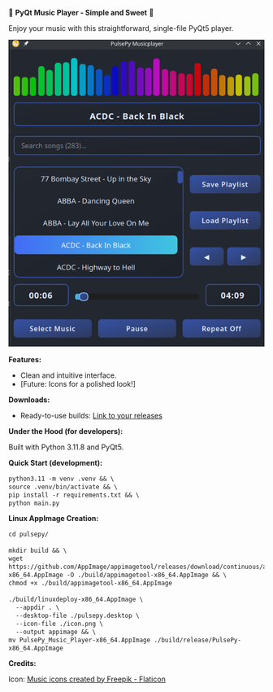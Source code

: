 🎵 **PyQt Music Player - Simple and Sweet** 🎵

Enjoy your music with this straightforward, single-file PyQt5 player.

![Alt Text](./preview.png)


**Features:**

* Clean and intuitive interface.
* [Future: Icons for a polished look!]

**Downloads:**

* Ready-to-use builds: [Link to your releases](https://github.com/Program-Adam/Pulsepy/releases/tag/v1.0.0)

**Under the Hood (for developers):**

Built with Python 3.11.8 and PyQt5.

**Quick Start (development):**

    python3.11 -m venv .venv && \
    source .venv/bin/activate && \
    pip install -r requirements.txt && \
    python main.py

**Linux AppImage Creation:**

    cd pulsepy/

    mkdir build && \
    wget https://github.com/AppImage/appimagetool/releases/download/continuous/appimagetool-x86_64.AppImage -O ./build/appimagetool-x86_64.AppImage && \
    chmod +x ./build/appimagetool-x86_64.AppImage

    ./build/linuxdeploy-x86_64.AppImage \
      --appdir . \
      --desktop-file ./pulsepy.desktop \
      --icon-file ./icon.png \
      --output appimage && \
    mv PulsePy_Music_Player-x86_64.AppImage ./build/release/PulsePy-x86_64.AppImage

**Credits:**

Icon: [Music icons created by Freepik - Flaticon](https://www.flaticon.com/free-icons/music)

